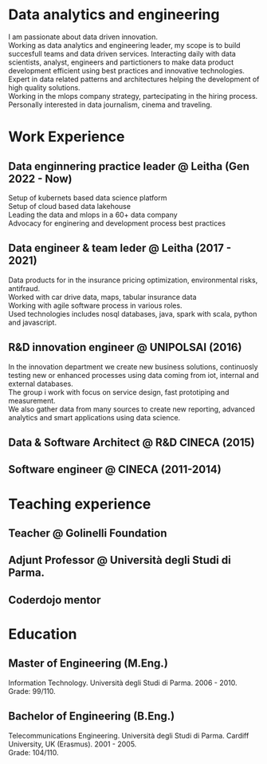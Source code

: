 
# Data analytics and engineering

I am passionate about data driven innovation.  
Working as data analytics and engineering leader, my scope is to build succesfull teams and data driven services. 
Interacting daily with data scientists, analyst, engineers and partictioners to make data product development efficient using best practices and innovative technologies.  
Expert in data related patterns and architectures helping the development of high quality solutions.  
Working in the mlops company strategy, partecipating in the hiring process.  
Personally interested in data journalism, cinema and traveling.  

# Work Experience

## Data enginnering practice leader @ Leitha (Gen 2022 - Now)
Setup of kubernets based data science platform  
Setup of cloud based data lakehouse   
Leading the data and mlops in a 60+ data company  
Advocacy for enginering and development process best practices  

## Data engineer & team leder @ Leitha (2017 - 2021)
Data products for in the insurance pricing optimization, environmental risks, antifraud.  
Worked with car drive data, maps, tabular insurance data  
Working with agile software process in various roles.  
Used technologies includes nosql databases, java, spark with scala, python and javascript.  

## R&D innovation engineer @ UNIPOLSAI (2016)
In the innovation department we create new business solutions, continuosly testing new or enhanced processes using data coming from iot, internal and external databases.  
The group i work with focus on service design, fast prototiping and measurement.  
We also gather data from many sources to create new reporting, advanced analytics and smart applications using data science.  

## Data & Software Architect @ R&D CINECA (2015)

## Software engineer @ CINECA (2011-2014)


# Teaching experience

## Teacher @ Golinelli Foundation

## Adjunt Professor @ Università degli Studi di Parma. 

## Coderdojo mentor

# Education

## Master of Engineering (M.Eng.)
Information Technology. 
Università degli Studi di Parma. 
2006 - 2010. 
Grade: 99/110. 

## Bachelor of Engineering (B.Eng.)
Telecommunications Engineering. 
Università degli Studi di Parma. 
Cardiff University, UK (Erasmus). 
2001 - 2005.  
Grade: 104/110. 
